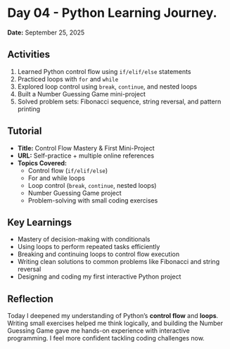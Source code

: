 # Day 04 - Python Learning Journey.

**Date:** September 25, 2025

## Activities

1. Learned Python control flow using `if/elif/else` statements
2. Practiced loops with `for` and `while`
3. Explored loop control using `break`, `continue`, and nested loops
4. Built a Number Guessing Game mini-project
5. Solved problem sets: Fibonacci sequence, string reversal, and pattern printing

## Tutorial

- **Title:** Control Flow Mastery & First Mini-Project
- **URL:** Self-practice + multiple online references
- **Topics Covered:**
  - Control flow (`if/elif/else`)
  - For and while loops
  - Loop control (`break`, `continue`, nested loops)
  - Number Guessing Game project
  - Problem-solving with small coding exercises

## Key Learnings

- Mastery of decision-making with conditionals
- Using loops to perform repeated tasks efficiently
- Breaking and continuing loops to control flow execution
- Writing clean solutions to common problems like Fibonacci and string reversal
- Designing and coding my first interactive Python project

## Reflection

Today I deepened my understanding of Python’s **control flow** and **loops**. Writing small exercises helped me think logically, and building the Number Guessing Game gave me hands-on experience with interactive programming. I feel more confident tackling coding challenges now.
